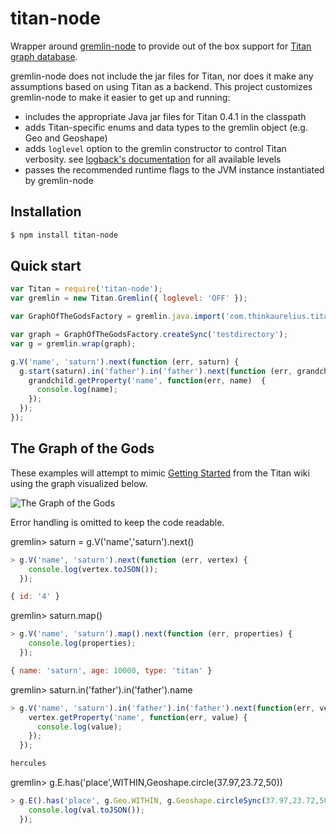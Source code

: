 titan-node
==========

Wrapper around [gremlin-node](https://github.com/inolen/gremlin-node) to provide out of the box support for [Titan graph database](https://github.com/thinkaurelius/titan).

gremlin-node does not include the jar files for Titan, nor does it make any assumptions based on using Titan as a backend. This project customizes gremlin-node to make it easier to get up and running:

 * includes the appropriate Java jar files for Titan 0.4.1 in the classpath
 * adds Titan-specific enums and data types to the gremlin object (e.g. Geo and Geoshape)
 * adds `loglevel` option to the gremlin constructor to control Titan verbosity. see [logback's documentation](http://logback.qos.ch/manual/architecture.html) for all available levels
 * passes the recommended runtime flags to the JVM instance instantiated by gremlin-node

## Installation

```bash
$ npm install titan-node
```

## Quick start

```javascript
var Titan = require('titan-node');
var gremlin = new Titan.Gremlin({ loglevel: 'OFF' });

var GraphOfTheGodsFactory = gremlin.java.import('com.thinkaurelius.titan.example.GraphOfTheGodsFactory');

var graph = GraphOfTheGodsFactory.createSync('testdirectory');
var g = gremlin.wrap(graph);

g.V('name', 'saturn').next(function (err, saturn) {
  g.start(saturn).in('father').in('father').next(function (err, grandchild) {
    grandchild.getProperty('name', function(err, name)  {
      console.log(name);
    });
  });
});
```

## The Graph of the Gods

These examples will attempt to mimic [Getting Started](https://github.com/thinkaurelius/titan/wiki/Getting-Started) from the Titan wiki using the graph visualized below.

![The Graph of the Gods](https://raw.githubusercontent.com/wiki/thinkaurelius/titan/images/graph-of-the-gods-2.png)

Error handling is omitted to keep the code readable.

gremlin> saturn = g.V('name','saturn').next()
```javascript
> g.V('name', 'saturn').next(function (err, vertex) {
    console.log(vertex.toJSON());
  });

{ id: '4' }
```

gremlin> saturn.map()
```javascript
> g.V('name', 'saturn').map().next(function (err, properties) {
    console.log(properties);
  });

{ name: 'saturn', age: 10000, type: 'titan' }
```

gremlin> saturn.in('father').in('father').name
```javascript
> g.V('name', 'saturn').in('father').in('father').next(function(err, vertex) {
    vertex.getProperty('name', function(err, value) {
      console.log(value);
    });
  });

hercules
```

gremlin> g.E.has('place',WITHIN,Geoshape.circle(37.97,23.72,50))
```javascript
> g.E().has('place', g.Geo.WITHIN, g.Geoshape.circleSync(37.97,23.72,50)).next(function(err, val) {
    console.log(val.toJSON());
  });
```
